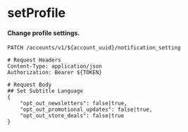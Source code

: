 setProfile
===========

#### Change profile settings.

```http
PATCH /accounts/v1/${account_uuid}/notification_setting

# Request Headers
Content-Type: application/json
Authorization: Bearer ${TOKEN}

# Request Body
## Set Subtitle Language
{
    "opt_out_newsletters": false|true,
    "opt_out_promotional_updates": false|true,
    "opt_out_store_deals": false|true
}
```

